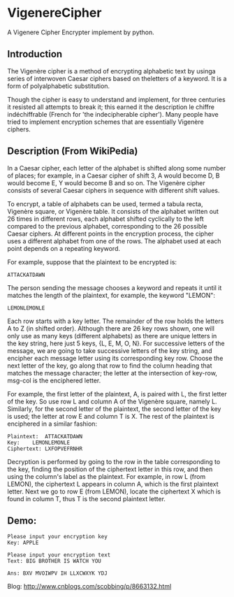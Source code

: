 # VigenereCipher
A Vigenere Cipher Encrypter implement by python.

## Introduction
The Vigenère cipher is a method of encrypting
alphabetic text by usinga series of interwoven
Caesar ciphers based on theletters of a keyword.
It is a form of polyalphabetic substitution.

Though the cipher is easy to understand and implement,
for three centuries it resisted all attempts to break
it; this earned it the description le chiffre
indéchiffrable (French for 'the indecipherable cipher').
Many people have tried to implement encryption schemes
that are essentially Vigenère ciphers.

## Description (From WikiPedia)
In a Caesar cipher, each letter of the alphabet is
shifted along some number of places; for example,
in a Caesar cipher of shift 3, A would become D, B
would become E, Y would become B and so on.
The Vigenère cipher consists of several Caesar ciphers
in sequence with different shift values.

To encrypt, a table of alphabets can be used,
termed a tabula recta, Vigenère square, or Vigenère
table. It consists of the alphabet written out 26
times in different rows, each alphabet shifted
cyclically to the left compared to the previous
alphabet, corresponding to the 26 possible Caesar
ciphers. At different points in the encryption process,
the cipher uses a different alphabet from one of
the rows. The alphabet used at each point depends
on a repeating keyword.

For example, suppose that the plaintext to be
encrypted is:

    ATTACKATDAWN
The person sending the message chooses a keyword
and repeats it until it matches the length of the
plaintext, for example, the keyword "LEMON":

    LEMONLEMONLE
Each row starts with a key letter. The remainder
of the row holds the letters A to Z (in shifted order).
Although there are 26 key rows shown, one will only
use as many keys (different alphabets) as there are
unique letters in the key string, here just 5 keys,
{L, E, M, O, N}. For successive letters of the message,
we are going to take successive letters of the key
string, and encipher each message letter using its
corresponding key row. Choose the next letter of the
key, go along that row to find the column heading that
matches the message character; the letter at the
intersection of key-row, msg-col is the enciphered letter.

For example, the first letter of the plaintext,
A, is paired with L, the first letter of the key.
So use row L and column A of the Vigenère square,
namely L. Similarly, for the second letter of the
plaintext, the second letter of the key is used;
the letter at row E and column T is X. The rest of
the plaintext is enciphered in a similar fashion:

    Plaintext:	ATTACKATDAWN
    Key:	LEMONLEMONLE
    Ciphertext:	LXFOPVEFRNHR

Decryption is performed by going to the row in the
table corresponding to the key, finding the position
of the ciphertext letter in this row, and then using
the column's label as the plaintext. For example, in
row L (from LEMON), the ciphertext L appears in column
A, which is the first plaintext letter. Next we go
to row E (from LEMON), locate the ciphertext X which
is found in column T, thus T is the second plaintext
letter.

## Demo:
    Please input your encryption key
    Key: APPLE

    Please input your encryption text
    Text: BIG BROTHER IS WATCH YOU

    Ans: BXV MVOIWPV IH LLXCWXYK YDJ

Blog: http://www.cnblogs.com/scobbing/p/8663132.html